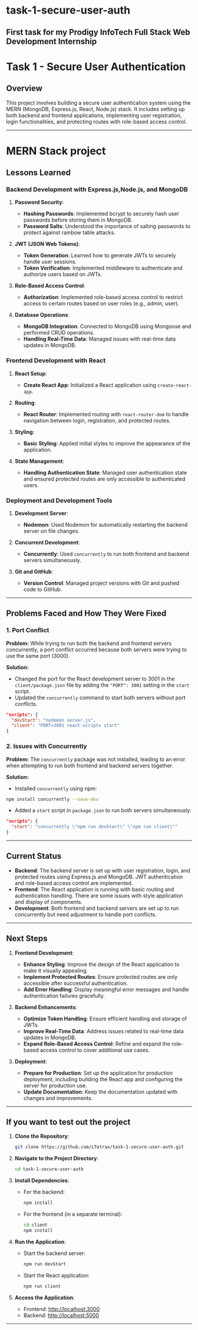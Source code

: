 # task-1-secure-user-auth
First task for my Prodigy InfoTech Full Stack Web Development Internship
---

# Task 1 - Secure User Authentication

## Overview

This project involves building a secure user authentication system using the MERN (MongoDB, Express.js, React, Node.js) stack. It includes setting up both backend and frontend applications, implementing user registration, login functionalities, and protecting routes with role-based access control.

---
# MERN Stack project
## Lessons Learned

### **Backend Development with Express.js,Node.js, and MongoDB**

1. **Password Security**:
   - **Hashing Passwords**: Implemented bcrypt to securely hash user passwords before storing them in MongoDB.
   - **Password Salts**: Understood the importance of salting passwords to protect against rainbow table attacks.

2. **JWT (JSON Web Tokens)**:
   - **Token Generation**: Learned how to generate JWTs to securely handle user sessions.
   - **Token Verification**: Implemented middleware to authenticate and authorize users based on JWTs.

3. **Role-Based Access Control**:
   - **Authorization**: Implemented role-based access control to restrict access to certain routes based on user roles (e.g., admin, user).

4. **Database Operations**:
   - **MongoDB Integration**: Connected to MongoDB using Mongoose and performed CRUD operations.
   - **Handling Real-Time Data**: Managed issues with real-time data updates in MongoDB.

### **Frontend Development with React**

1. **React Setup**:
   - **Create React App**: Initialized a React application using `create-react-app`.

2. **Routing**:
   - **React Router**: Implemented routing with `react-router-dom` to handle navigation between login, registration, and protected routes.

3. **Styling**:
   - **Basic Styling**: Applied initial styles to improve the appearance of the application.

4. **State Management**:
   - **Handling Authentication State**: Managed user authentication state and ensured protected routes are only accessible to authenticated users.

### **Deployment and Development Tools**

1. **Development Server**:
   - **Nodemon**: Used Nodemon for automatically restarting the backend server on file changes.

2. **Concurrent Development**:
   - **Concurrently**: Used `concurrently` to run both frontend and backend servers simultaneously.

3. **Git and GitHub**:
   - **Version Control**: Managed project versions with Git and pushed code to GitHub.

---

## Problems Faced and How They Were Fixed

### **1. Port Conflict**

**Problem:**
While trying to run both the backend and frontend servers concurrently, a port conflict occurred because both servers were trying to use the same port (3000).

**Solution:**
- Changed the port for the React development server to 3001 in the `client/package.json` file by adding the `"PORT": 3001` setting in the `start` script.
- Updated the `concurrently` command to start both servers without port conflicts.

```json
"scripts": {
  "devStart": "nodemon server.js",
  "client": "PORT=3001 react-scripts start"
}
```

### **2. Issues with Concurrently**

**Problem:**
The `concurrently` package was not installed, leading to an error when attempting to run both frontend and backend servers together.

**Solution:**
- Installed `concurrently` using npm:

```bash
npm install concurrently --save-dev
```

- Added a `start` script in `package.json` to run both servers simultaneously:

```json
"scripts": {
  "start": "concurrently \"npm run devStart\" \"npm run client\""
}
```
---

## Current Status

- **Backend**: The backend server is set up with user registration, login, and protected routes using Express.js and MongoDB. JWT authentication and role-based access control are implemented.
- **Frontend**: The React application is running with basic routing and authentication handling. There are some issues with style application and display of components.
- **Development**: Both frontend and backend servers are set up to run concurrently but need adjustment to handle port conflicts.

---

## Next Steps

1. **Frontend Development**:
   - **Enhance Styling**: Improve the design of the React application to make it visually appealing.
   - **Implement Protected Routes**: Ensure protected routes are only accessible after successful authentication.
   - **Add Error Handling**: Display meaningful error messages and handle authentication failures gracefully.

2. **Backend Enhancements**:
   - **Optimize Token Handling**: Ensure efficient handling and storage of JWTs.
   - **Improve Real-Time Data**: Address issues related to real-time data updates in MongoDB.
   - **Expand Role-Based Access Control**: Refine and expand the role-based access control to cover additional use cases.

3. **Deployment**:
   - **Prepare for Production**: Set up the application for production deployment, including building the React app and configuring the server for production use.
   - **Update Documentation**: Keep the documentation updated with changes and improvements.

---

## If you want to test out the project

1. **Clone the Repository**:
   ```bash
   git clone https://github.com/LTetrax/task-1-secure-user-auth.git
   ```

2. **Navigate to the Project Directory**:
   ```bash
   cd task-1-secure-user-auth
   ```

3. **Install Dependencies**:
   - For the backend:
     ```bash
     npm install
     ```
   - For the frontend (in a separate terminal):
     ```bash
     cd client
     npm install
     ```

4. **Run the Application**:
   - Start the backend server:
     ```bash
     npm run devStart
     ```
   - Start the React application:
     ```bash
     npm run client
     ```

5. **Access the Application**:
   - Frontend: [http://localhost:3000](http://localhost:3000)
   - Backend: [http://localhost:5000](http://localhost:5000)

---
